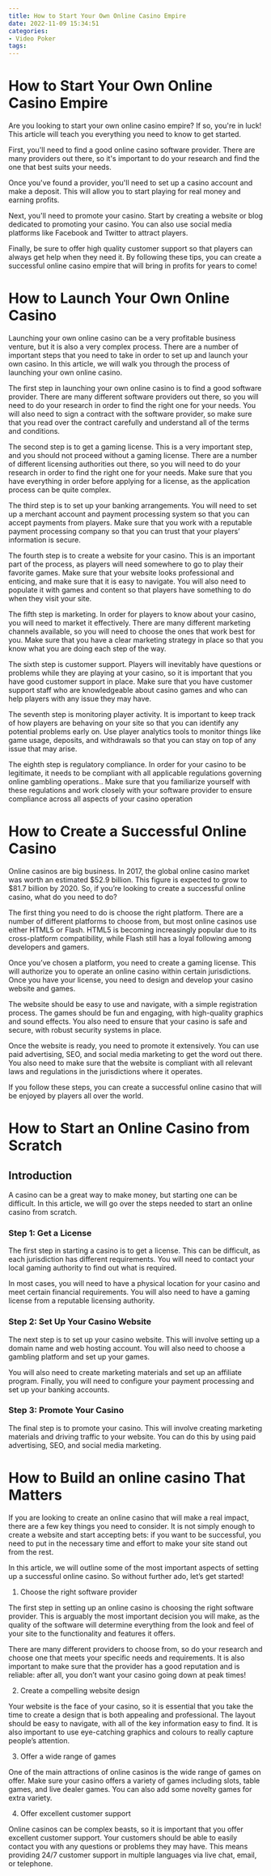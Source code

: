 ```yaml
---
title: How to Start Your Own Online Casino Empire
date: 2022-11-09 15:34:51
categories:
- Video Poker
tags:
---
```



#  How to Start Your Own Online Casino Empire

Are you looking to start your own online casino empire? If so, you're in luck! This article will teach you everything you need to know to get started.

First, you'll need to find a good online casino software provider. There are many providers out there, so it's important to do your research and find the one that best suits your needs.

Once you've found a provider, you'll need to set up a casino account and make a deposit. This will allow you to start playing for real money and earning profits.

Next, you'll need to promote your casino. Start by creating a website or blog dedicated to promoting your casino. You can also use social media platforms like Facebook and Twitter to attract players.

Finally, be sure to offer high quality customer support so that players can always get help when they need it. By following these tips, you can create a successful online casino empire that will bring in profits for years to come!

#  How to Launch Your Own Online Casino

Launching your own online casino can be a very profitable business venture, but it is also a very complex process. There are a number of important steps that you need to take in order to set up and launch your own casino. In this article, we will walk you through the process of launching your own online casino.

The first step in launching your own online casino is to find a good software provider. There are many different software providers out there, so you will need to do your research in order to find the right one for your needs. You will also need to sign a contract with the software provider, so make sure that you read over the contract carefully and understand all of the terms and conditions.

The second step is to get a gaming license. This is a very important step, and you should not proceed without a gaming license. There are a number of different licensing authorities out there, so you will need to do your research in order to find the right one for your needs. Make sure that you have everything in order before applying for a license, as the application process can be quite complex.

The third step is to set up your banking arrangements. You will need to set up a merchant account and payment processing system so that you can accept payments from players. Make sure that you work with a reputable payment processing company so that you can trust that your players’ information is secure.

The fourth step is to create a website for your casino. This is an important part of the process, as players will need somewhere to go to play their favorite games. Make sure that your website looks professional and enticing, and make sure that it is easy to navigate. You will also need to populate it with games and content so that players have something to do when they visit your site.

The fifth step is marketing. In order for players to know about your casino, you will need to market it effectively. There are many different marketing channels available, so you will need to choose the ones that work best for you. Make sure that you have a clear marketing strategy in place so that you know what you are doing each step of the way.

The sixth step is customer support. Players will inevitably have questions or problems while they are playing at your casino, so it is important that you have good customer support in place. Make sure that you have customer support staff who are knowledgeable about casino games and who can help players with any issue they may have.

The seventh step is monitoring player activity. It is important to keep track of how players are behaving on your site so that you can identify any potential problems early on. Use player analytics tools to monitor things like game usage, deposits, and withdrawals so that you can stay on top of any issue that may arise.

The eighth step is regulatory compliance. In order for your casino to be legitimate, it needs to be compliant with all applicable regulations governing online gambling operations.. Make sure that you familiarize yourself with these regulations and work closely with your software provider to ensure compliance across all aspects of your casino operation

#  How to Create a Successful Online Casino

Online casinos are big business. In 2017, the global online casino market was worth an estimated $52.9 billion. This figure is expected to grow to $81.7 billion by 2020. So, if you’re looking to create a successful online casino, what do you need to do?

The first thing you need to do is choose the right platform. There are a number of different platforms to choose from, but most online casinos use either HTML5 or Flash. HTML5 is becoming increasingly popular due to its cross-platform compatibility, while Flash still has a loyal following among developers and gamers.

Once you’ve chosen a platform, you need to create a gaming license. This will authorize you to operate an online casino within certain jurisdictions. Once you have your license, you need to design and develop your casino website and games.

The website should be easy to use and navigate, with a simple registration process. The games should be fun and engaging, with high-quality graphics and sound effects. You also need to ensure that your casino is safe and secure, with robust security systems in place.

Once the website is ready, you need to promote it extensively. You can use paid advertising, SEO, and social media marketing to get the word out there. You also need to make sure that the website is compliant with all relevant laws and regulations in the jurisdictions where it operates.

If you follow these steps, you can create a successful online casino that will be enjoyed by players all over the world.

#  How to Start an Online Casino from Scratch

## Introduction

A casino can be a great way to make money, but starting one can be difficult. In this article, we will go over the steps needed to start an online casino from scratch.

### Step 1: Get a License

The first step in starting a casino is to get a license. This can be difficult, as each jurisdiction has different requirements. You will need to contact your local gaming authority to find out what is required.

In most cases, you will need to have a physical location for your casino and meet certain financial requirements. You will also need to have a gaming license from a reputable licensing authority.

### Step 2: Set Up Your Casino Website

The next step is to set up your casino website. This will involve setting up a domain name and web hosting account. You will also need to choose a gambling platform and set up your games.

You will also need to create marketing materials and set up an affiliate program. Finally, you will need to configure your payment processing and set up your banking accounts.

### Step 3: Promote Your Casino

The final step is to promote your casino. This will involve creating marketing materials and driving traffic to your website. You can do this by using paid advertising, SEO, and social media marketing.

#  How to Build an online casino That Matters

If you are looking to create an online casino that will make a real impact, there are a few key things you need to consider. It is not simply enough to create a website and start accepting bets: if you want to be successful, you need to put in the necessary time and effort to make your site stand out from the rest.

In this article, we will outline some of the most important aspects of setting up a successful online casino. So without further ado, let’s get started!

1) Choose the right software provider

The first step in setting up an online casino is choosing the right software provider. This is arguably the most important decision you will make, as the quality of the software will determine everything from the look and feel of your site to the functionality and features it offers.

There are many different providers to choose from, so do your research and choose one that meets your specific needs and requirements. It is also important to make sure that the provider has a good reputation and is reliable: after all, you don’t want your casino going down at peak times!

2) Create a compelling website design

Your website is the face of your casino, so it is essential that you take the time to create a design that is both appealing and professional. The layout should be easy to navigate, with all of the key information easy to find. It is also important to use eye-catching graphics and colours to really capture people’s attention.

3) Offer a wide range of games

One of the main attractions of online casinos is the wide range of games on offer. Make sure your casino offers a variety of games including slots, table games, and live dealer games. You can also add some novelty games for extra variety.

4) Offer excellent customer support

Online casinos can be complex beasts, so it is important that you offer excellent customer support. Your customers should be able to easily contact you with any questions or problems they may have. This means providing 24/7 customer support in multiple languages via live chat, email, or telephone.